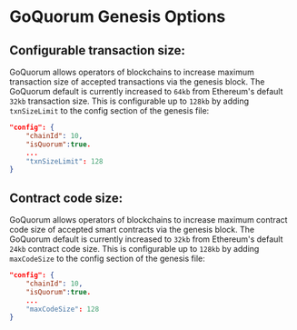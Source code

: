 # GoQuorum Genesis Options

## Configurable transaction size:

GoQuorum allows operators of blockchains to increase maximum transaction size of accepted transactions
via the genesis block. The GoQuorum default is currently increased to `64kb` from Ethereum's default `32kb`
transaction size. This is configurable up to `128kb` by adding `txnSizeLimit` to the config section of the genesis file:

``` json
"config": {
    "chainId": 10,
    "isQuorum":true.
    ...
    "txnSizeLimit": 128
}
```

## Contract code size:

GoQuorum allows operators of blockchains to increase maximum contract code size of accepted smart contracts
via the genesis block. The GoQuorum default is currently increased to `32kb` from Ethereum's default `24kb`
contract code size. This is configurable up to `128kb` by adding `maxCodeSize` to the config section of the genesis file:

``` json
"config": {
    "chainId": 10,
    "isQuorum":true.
    ...
    "maxCodeSize": 128
}
```
